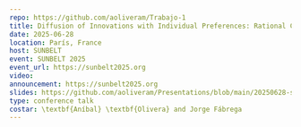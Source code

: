 ```yaml
---
repo: https://github.com/aoliveram/Trabajo-1
title: Diffusion of Innovations with Individual Preferences: Rational Choice vs Social Influence
date: 2025-06-28
location: París, France
host: SUNBELT
event: SUNBELT 2025
event_url: https://sunbelt2025.org
video:
announcement: https://sunbelt2025.org
slides: https://github.com/aoliveram/Presentations/blob/main/20250628-sunbelt2025/Diffusion%20of%20Innovations%20with%20Individual%20Preferences_%20Rational%20Choice%20vs%20Social%20Influence.pdf
type: conference talk
costar: \textbf{Aníbal} \textbf{Olivera} and Jorge Fábrega
---
```


